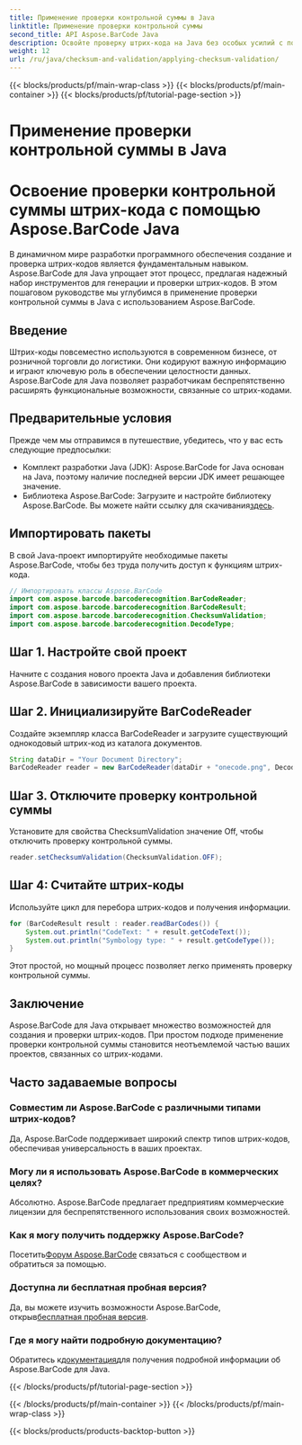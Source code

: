 ```yaml
---
title: Применение проверки контрольной суммы в Java
linktitle: Применение проверки контрольной суммы
second_title: API Aspose.BarCode Java
description: Освойте проверку штрих-кода на Java без особых усилий с помощью Aspose.BarCode. Пошаговое руководство по проверке контрольной суммы. Повысьте целостность данных вашего программного обеспечения!
weight: 12
url: /ru/java/checksum-and-validation/applying-checksum-validation/
---
```


{{< blocks/products/pf/main-wrap-class >}}
{{< blocks/products/pf/main-container >}}
{{< blocks/products/pf/tutorial-page-section >}}

# Применение проверки контрольной суммы в Java

# Освоение проверки контрольной суммы штрих-кода с помощью Aspose.BarCode Java

В динамичном мире разработки программного обеспечения создание и проверка штрих-кодов является фундаментальным навыком. Aspose.BarCode для Java упрощает этот процесс, предлагая надежный набор инструментов для генерации и проверки штрих-кодов. В этом пошаговом руководстве мы углубимся в применение проверки контрольной суммы в Java с использованием Aspose.BarCode.

## Введение

Штрих-коды повсеместно используются в современном бизнесе, от розничной торговли до логистики. Они кодируют важную информацию и играют ключевую роль в обеспечении целостности данных. Aspose.BarCode для Java позволяет разработчикам беспрепятственно расширять функциональные возможности, связанные со штрих-кодами.

## Предварительные условия

Прежде чем мы отправимся в путешествие, убедитесь, что у вас есть следующие предпосылки:

- Комплект разработки Java (JDK): Aspose.BarCode for Java основан на Java, поэтому наличие последней версии JDK имеет решающее значение.
-  Библиотека Aspose.BarCode: Загрузите и настройте библиотеку Aspose.BarCode. Вы можете найти ссылку для скачивания[здесь](https://releases.aspose.com/barcode/java/).

## Импортировать пакеты

В свой Java-проект импортируйте необходимые пакеты Aspose.BarCode, чтобы без труда получить доступ к функциям штрих-кода.

```java
// Импортировать классы Aspose.BarCode
import com.aspose.barcode.barcoderecognition.BarCodeReader;
import com.aspose.barcode.barcoderecognition.BarCodeResult;
import com.aspose.barcode.barcoderecognition.ChecksumValidation;
import com.aspose.barcode.barcoderecognition.DecodeType;
```

## Шаг 1. Настройте свой проект

Начните с создания нового проекта Java и добавления библиотеки Aspose.BarCode в зависимости вашего проекта.

## Шаг 2. Инициализируйте BarCodeReader

Создайте экземпляр класса BarCodeReader и загрузите существующий однокодовый штрих-код из каталога документов.

```java
String dataDir = "Your Document Directory";
BarCodeReader reader = new BarCodeReader(dataDir + "onecode.png", DecodeType.ONE_CODE);
```

## Шаг 3. Отключите проверку контрольной суммы

Установите для свойства ChecksumValidation значение Off, чтобы отключить проверку контрольной суммы.

```java
reader.setChecksumValidation(ChecksumValidation.OFF);
```

## Шаг 4: Считайте штрих-коды

Используйте цикл для перебора штрих-кодов и получения информации.

```java
for (BarCodeResult result : reader.readBarCodes()) {
    System.out.println("CodeText: " + result.getCodeText());
    System.out.println("Symbology type: " + result.getCodeType());
}
```

Этот простой, но мощный процесс позволяет легко применять проверку контрольной суммы.

## Заключение

Aspose.BarCode для Java открывает множество возможностей для создания и проверки штрих-кодов. При простом подходе применение проверки контрольной суммы становится неотъемлемой частью ваших проектов, связанных со штрих-кодами.

## Часто задаваемые вопросы

### Совместим ли Aspose.BarCode с различными типами штрих-кодов?
Да, Aspose.BarCode поддерживает широкий спектр типов штрих-кодов, обеспечивая универсальность в ваших проектах.

### Могу ли я использовать Aspose.BarCode в коммерческих целях?
Абсолютно. Aspose.BarCode предлагает предприятиям коммерческие лицензии для беспрепятственного использования своих возможностей.

### Как я могу получить поддержку Aspose.BarCode?
 Посетить[Форум Aspose.BarCode](https://forum.aspose.com/c/barcode/13) связаться с сообществом и обратиться за помощью.

### Доступна ли бесплатная пробная версия?
 Да, вы можете изучить возможности Aspose.BarCode, открыв[бесплатная пробная версия](https://releases.aspose.com/).

### Где я могу найти подробную документацию?
 Обратитесь к[документация](https://reference.aspose.com/barcode/java/)для получения подробной информации об Aspose.BarCode для Java.


{{< /blocks/products/pf/tutorial-page-section >}}

{{< /blocks/products/pf/main-container >}}
{{< /blocks/products/pf/main-wrap-class >}}

{{< blocks/products/products-backtop-button >}}

